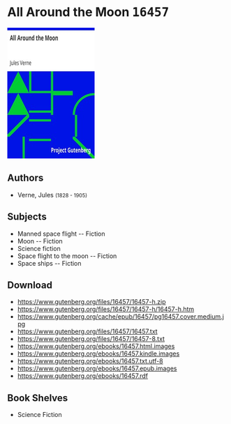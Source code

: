 # All Around the Moon <kbd>16457</kbd>

![](./cover.medium.jpg "")

## Authors


 - Verne, Jules <small>(1828 - 1905)</small>

## Subjects


 - Manned space flight -- Fiction
 - Moon -- Fiction
 - Science fiction
 - Space flight to the moon -- Fiction
 - Space ships -- Fiction

## Download


 - https://www.gutenberg.org/files/16457/16457-h.zip
 - https://www.gutenberg.org/files/16457/16457-h/16457-h.htm
 - https://www.gutenberg.org/cache/epub/16457/pg16457.cover.medium.jpg
 - https://www.gutenberg.org/files/16457/16457.txt
 - https://www.gutenberg.org/files/16457/16457-8.txt
 - https://www.gutenberg.org/ebooks/16457.html.images
 - https://www.gutenberg.org/ebooks/16457.kindle.images
 - https://www.gutenberg.org/ebooks/16457.txt.utf-8
 - https://www.gutenberg.org/ebooks/16457.epub.images
 - https://www.gutenberg.org/ebooks/16457.rdf

## Book Shelves


 - Science Fiction
